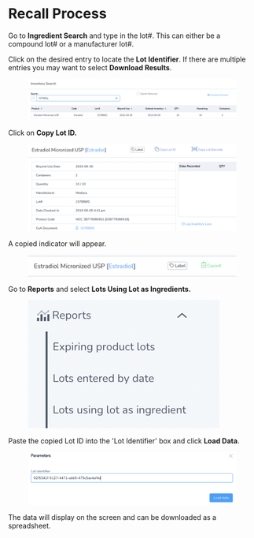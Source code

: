 # Recall Process

Go to **Ingredient Search** and type in the lot#.  This can either be a compound lot# or a manufacturer lot#.

Click on the desired entry to locate the **Lot Identifier**.  If there are multiple entries you may want to select **Download Results**.

<figure><img src="../.gitbook/assets/image (166).png" alt=""><figcaption></figcaption></figure>

Click on **Copy Lot ID.**

<figure><img src="../.gitbook/assets/image (167).png" alt=""><figcaption></figcaption></figure>

A copied indicator will appear.

<figure><img src="../.gitbook/assets/image (168).png" alt=""><figcaption></figcaption></figure>

Go to **Reports** and select **Lots Using Lot as Ingredients.**

<figure><img src="../.gitbook/assets/image (169).png" alt=""><figcaption></figcaption></figure>

Paste the copied Lot ID into the 'Lot Identifier' box and click **Load Data**.

<figure><img src="../.gitbook/assets/image (170).png" alt=""><figcaption></figcaption></figure>

The data will display on the screen and can be downloaded as a spreadsheet.
